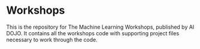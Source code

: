 # Workshops

This is the repository for The Machine Learning Workshops, published by AI DOJO. It contains all the workshops code with supporting project files necessary to work through the code.

